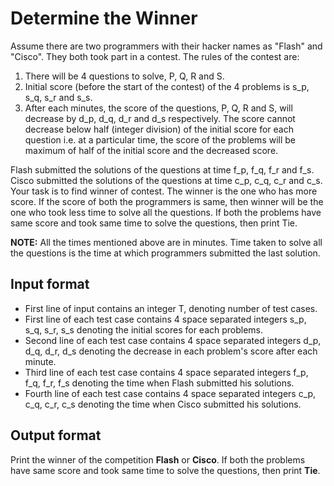 # Determine the Winner

Assume there are two programmers with their hacker names as "Flash" and "Cisco". They both took part in a contest. The rules of the contest are:

1. There will be 4 questions to solve, P, Q, R and S.
2. Initial score (before the start of the contest) of the 4 problems is s_p, s_q, s_r and s_s.
3. After each minutes, the score of the questions, P, Q, R and S, will decrease by d_p, d_q, d_r and d_s respectively. The score cannot decrease below half (integer division) of the initial score for each question i.e. at a particular time, the score of the problems will be maximum of half of the initial score and the decreased score.

Flash submitted the solutions of the questions at time f_p, f_q, f_r and f_s. Cisco submitted the solutions of the questions at time c_p, c_q, c_r and c_s. Your task is to find winner of contest. The winner is the one who has more score. If the score of both the programmers is same, then winner will be the one who took less time to solve all the questions. If both the problems have same score and took same time to solve the questions, then print Tie.

**NOTE:** All the times mentioned above are in minutes. Time taken to solve all the questions is the time at which programmers submitted the last solution.

## Input format

- First line of input contains an integer T, denoting number of test cases.
- First line of each test case contains 4 space separated integers s_p, s_q, s_r, s_s denoting the initial scores for each problems.
- Second line of each test case contains 4 space separated integers d_p, d_q, d_r, d_s denoting the decrease in each problem's score after each minute.
- Third line of each test case contains 4 space separated integers f_p, f_q, f_r, f_s denoting the time when Flash submitted his solutions.
- Fourth line of each test case contains 4 space separated integers c_p, c_q, c_r, c_s denoting the time when Cisco submitted his solutions.

## Output format

Print the winner of the competition **Flash** or **Cisco**. If both the problems have same score and took same time to solve the questions, then print **Tie**.
